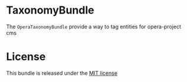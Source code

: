 TaxonomyBundle
=============

The `OperaTaxonomyBundle` provide a way to tag entities for opera-project cms

License
=======

This bundle is released under the [MIT license](LICENSE)